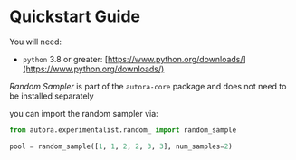 # Quickstart Guide

You will need:

- `python` 3.8 or greater: [https://www.python.org/downloads/](https://www.python.org/downloads/)


*Random Sampler* is part of the `autora-core` package and does not need to be installed separately

you can import the random sampler via:

```python
from autora.experimentalist.random_ import random_sample

pool = random_sample([1, 1, 2, 2, 3, 3], num_samples=2)
```
